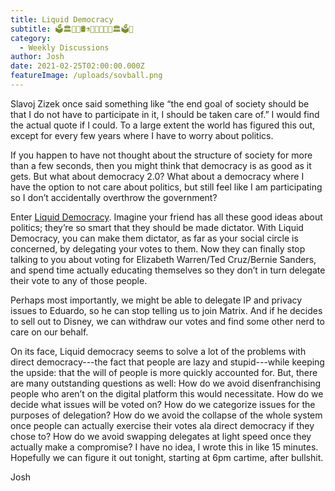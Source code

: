 ```yaml
---
title: Liquid Democracy
subtitle: 🗳️🏛️🏢🧴🛢️⚗️🧪💦💧🧃🏢🏛️🗳️🧱
category:
  - Weekly Discussions
author: Josh
date: 2021-02-25T02:00:00.000Z
featureImage: /uploads/sovball.png
---
```



Slavoj Zizek once said something like “the end goal of society should be that I do not have to participate in it, I should be taken care of.” I would find the actual quote if I could. To a large extent the world has figured this out, except for every few years where I have to worry about politics.



If you happen to have not thought about the structure of society for more than a few seconds, then you might think that democracy is as good as it gets. But what about democracy 2.0? What about a democracy where I have the option to not care about politics, but still feel like I am participating so I don’t accidentally overthrow the government?



Enter [Liquid Democracy](https://en.wikipedia.org/wiki/Liquid_democracy). Imagine your friend has all these good ideas about politics; they’re so smart that they should be made dictator. With Liquid Democracy, you can make them dictator, as far as your social circle is concerned, by delegating your votes to them. Now they can finally stop talking to you about voting for Elizabeth Warren/Ted Cruz/Bernie Sanders, and spend time actually educating themselves so they don’t in turn delegate their vote to any of those people.



Perhaps most importantly, we might be able to delegate IP and privacy issues to Eduardo, so he can stop telling us to join Matrix. And if he decides to sell out to Disney, we can withdraw our votes and find some other nerd to care on our behalf.



On its face, Liquid democracy seems to solve a lot of the problems with direct democracy---the fact that people are lazy and stupid---while keeping the upside: that the will of people is more quickly accounted for. But, there are many outstanding questions as well: How do we avoid disenfranchising people who aren’t on the digital platform this would necessitate. How do we decide what issues will be voted on? How do we categorize issues for the purposes of delegation? How do we avoid the collapse of the whole system once people can actually exercise their votes ala direct democracy if they chose to? How do we avoid swapping delegates at light speed once they actually make a compromise? I have no idea, I wrote this in like 15 minutes. Hopefully we can figure it out tonight, starting at 6pm cartime, after bullshit.

Josh